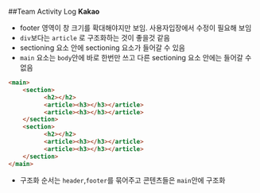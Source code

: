 ##Team Activity Log
**Kakao**
* footer 영역이 창 크기를 확대해야지만 보임. 사용자입장에서 수정이 필요해 보임
* `div`보다는 `article` 로 구조화하는 것이 좋을것 같음
* sectioning 요소 안에 sectioning 요소가 들어갈 수 있음
* `main` 요소는 `body`안에 바로 한번만 쓰고 다른 sectioning 요소 안에는 들어갈 수 없음
```html
<main>
    <section>
          <h2></h2>
          <article><h3></h3></article>
          <article><h3></h3></article>
    </section>
    <section>
          <h2></h2>
          <article><h3></h3></article>
          <article><h3></h3></article>
    </section>
</main>
```

* 구조화 순서는 `header`,`footer`를 묶어주고 콘텐츠들은 `main`안에 구조화

